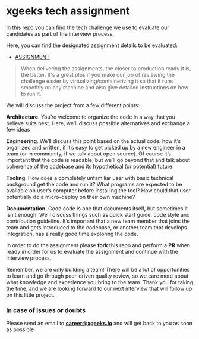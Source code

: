 # xgeeks tech assignment

In this repo you can find the tech challenge we use to evaluate our candidates as part of the interview process.

Here, you can find the designated assignment details to be evaluated:

- [ASSIGNMENT](assignment.md)

>When delivering the assignments, the closer to production ready it is, the better.
It's a great plus if you make our job of reviewing the challenge easier by virtualizing/containerizing it so that it runs smoothly on any machine and also give detailed instructions on how to run it.

We will discuss the project from a few different points:

**Architecture**. You’re welcome to organize the code in a way that you believe suits best. Here, we’ll discuss possible alternatives and exchange a few ideas

**Engineering**. We’ll discuss this point based on the actual code: how it’s organized and written, if it’s easy to get picked up by a new engineer in a team (or in community, if we talk about open source). Of course it’s important that the code is readable, but we’ll go beyond that and talk about coherence of the codebase and its hypothetical (or potential) future.

**Tooling**. How does a completely unfamiliar user with basic technical background get the code and run it? What programs are expected to be available on user’s computer before installing the tool? How could that user potentially do a micro-deploy on their own machine?

**Documentation**. Good code is one that documents itself, but sometimes it isn’t enough. We’ll discuss things such as quick start guide, code style and contribution guideline. It’s important that a new team member that joins the team and gets introduced to the codebase, or another team that develops integration, has a really good time exploring the code.

In order to do the assignment please **fork** this repo and perform a **PR** when ready in order for us to evaluate the assignment and continue with the interview process.

Remember, we are only building a team! There will be a lot of opportunities to learn and go through peer-driven quality review, so we care more about what knowledge and experience you bring to the team. Thank you for taking the time, and we are looking forward to our next interview that will follow up on this little project.

### In case of issues or doubts

Please send an email to **career@xgeeks.io** and will get back to you as soon as possible
